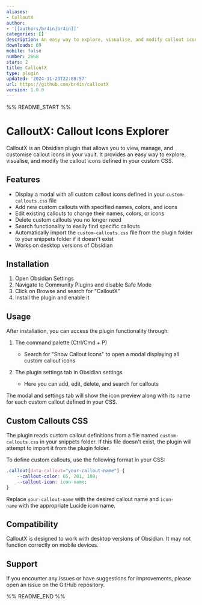 ```yaml
---
aliases:
- CalloutX
author:
- '[[authors/br4in|br4in]]'
categories: []
description: An easy way to explore, visualise, and modify callout icons.
downloads: 69
mobile: false
number: 2068
stars: 2
title: CalloutX
type: plugin
updated: '2024-11-23T22:08:57'
url: https://github.com/br4in/calloutX
version: 1.0.0
---
```


%% README_START %%

# CalloutX: Callout Icons Explorer
CalloutX is an Obsidian plugin that allows you to view, manage, and customise callout icons in your vault. It provides an easy way to explore, visualise, and modify the callout icons defined in your custom CSS.

## Features

- Display a modal with all custom callout icons defined in your `custom-callouts.css` file
- Add new custom callouts with specified names, colors, and icons
- Edit existing callouts to change their names, colors, or icons
- Delete custom callouts you no longer need
- Search functionality to easily find specific callouts
- Automatically import the `custom-callouts.css` file from the plugin folder to your snippets folder if it doesn't exist
- Works on desktop versions of Obsidian

## Installation

1. Open Obsidian Settings
2. Navigate to Community Plugins and disable Safe Mode
3. Click on Browse and search for "CalloutX"
4. Install the plugin and enable it

## Usage
After installation, you can access the plugin functionality through:

1. The command palette (Ctrl/Cmd + P)
    - Search for "Show Callout Icons" to open a modal displaying all custom callout icons
	
2. The plugin settings tab in Obsidian settings
    - Here you can add, edit, delete, and search for callouts
    

The modal and settings tab will show the icon preview along with its name for each custom callout defined in your CSS.

## Custom Callouts CSS
The plugin reads custom callout definitions from a file named `custom-callouts.css` in your snippets folder. If this file doesn't exist, the plugin will attempt to import it from the plugin folder.

To define custom callouts, use the following format in your CSS:

```css
.callout[data-callout="your-callout-name"] {
	--callout-color: 65, 201, 108;
	--callout-icon: icon-name;
}
```

Replace `your-callout-name` with the desired callout name and `icon-name` with the appropriate Lucide icon name.

## Compatibility
CalloutX is designed to work with desktop versions of Obsidian. It may not function correctly on mobile devices.

## Support
If you encounter any issues or have suggestions for improvements, please open an issue on the GitHub repository.


%% README_END %%